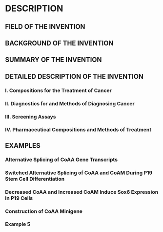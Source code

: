 # DESCRIPTION

## FIELD OF THE INVENTION

## BACKGROUND OF THE INVENTION

## SUMMARY OF THE INVENTION

## DETAILED DESCRIPTION OF THE INVENTION

### I. Compositions for the Treatment of Cancer

### II. Diagnostics for and Methods of Diagnosing Cancer

### III. Screening Assays

### IV. Pharmaceutical Compositions and Methods of Treatment

## EXAMPLES

### Alternative Splicing of CoAA Gene Transcripts

### Switched Alternative Splicing of CoAA and CoAM During P19 Stem Cell Differentiation

### Decreased CoAA and Increased CoAM Induce Sox6 Expression in P19 Cells

### Construction of CoAA Minigene

### Example 5

